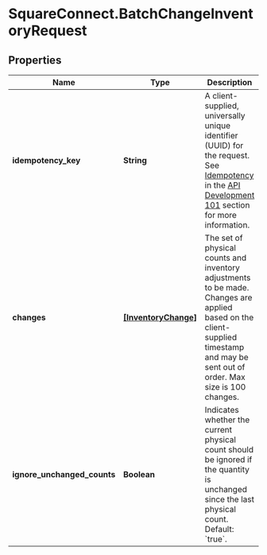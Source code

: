 # SquareConnect.BatchChangeInventoryRequest

## Properties
Name | Type | Description | Notes
------------ | ------------- | ------------- | -------------
**idempotency_key** | **String** | A client-supplied, universally unique identifier (UUID) for the request.  See [Idempotency](/basics/api101/idempotency) in the [API Development 101](/basics/api101/overview) section for more information. | [optional] 
**changes** | [**[InventoryChange]**](InventoryChange.md) | The set of physical counts and inventory adjustments to be made. Changes are applied based on the client-supplied timestamp and may be sent out of order. Max size is 100 changes. | [optional] 
**ignore_unchanged_counts** | **Boolean** | Indicates whether the current physical count should be ignored if the quantity is unchanged since the last physical count. Default: &#x60;true&#x60;. | [optional] 



